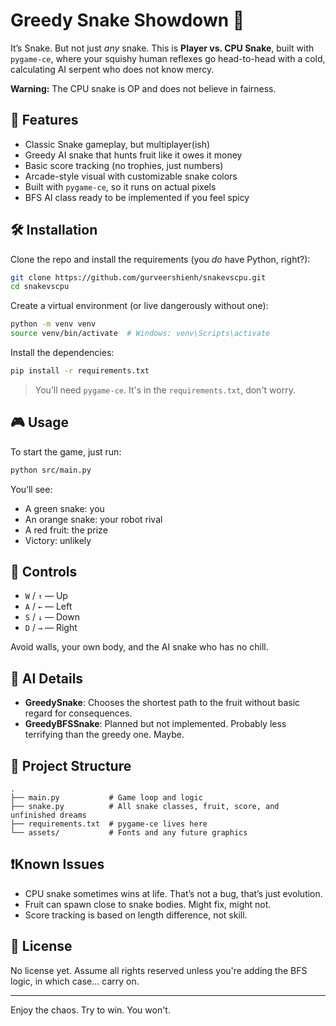 # Greedy Snake Showdown 🐍

It’s Snake. But not just *any* snake. This is **Player vs. CPU Snake**, built with `pygame-ce`, where your squishy human reflexes go head-to-head with a cold, calculating AI serpent who does not know mercy.

**Warning:** The CPU snake is OP and does not believe in fairness.

## 🐍 Features

- Classic Snake gameplay, but multiplayer(ish)
- Greedy AI snake that hunts fruit like it owes it money
- Basic score tracking (no trophies, just numbers)
- Arcade-style visual with customizable snake colors
- Built with `pygame-ce`, so it runs on actual pixels
- BFS AI class ready to be implemented if you feel spicy

## 🛠 Installation

Clone the repo and install the requirements (you *do* have Python, right?):

```bash
git clone https://github.com/gurveershienh/snakevscpu.git
cd snakevscpu
```

Create a virtual environment (or live dangerously without one):

```bash
python -m venv venv
source venv/bin/activate  # Windows: venv\Scripts\activate
```

Install the dependencies:

```bash
pip install -r requirements.txt
```

> You’ll need `pygame-ce`. It's in the `requirements.txt`, don't worry.

## 🎮 Usage

To start the game, just run:

```bash
python src/main.py
```

You’ll see:
- A green snake: you
- An orange snake: your robot rival
- A red fruit: the prize
- Victory: unlikely

## 🎯 Controls

- `W` / `↑` — Up  
- `A` / `←` — Left  
- `S` / `↓` — Down  
- `D` / `→` — Right  

Avoid walls, your own body, and the AI snake who has no chill.

## 🧠 AI Details

- **GreedySnake**: Chooses the shortest path to the fruit without basic regard for consequences.
- **GreedyBFSSnake**: Planned but not implemented. Probably less terrifying than the greedy one. Maybe.


## 📁 Project Structure

```
.
├── main.py           # Game loop and logic
├── snake.py          # All snake classes, fruit, score, and unfinished dreams
├── requirements.txt  # pygame-ce lives here
└── assets/           # Fonts and any future graphics
```

## ❗️Known Issues

- CPU snake sometimes wins at life. That’s not a bug, that’s just evolution.
- Fruit can spawn close to snake bodies. Might fix, might not.
- Score tracking is based on length difference, not skill.

## 📜 License

No license yet. Assume all rights reserved unless you're adding the BFS logic, in which case... carry on.

---

Enjoy the chaos. Try to win. You won't.
